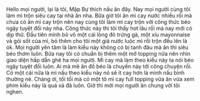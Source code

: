 Hello mọi người, lại là tôi, Mập Bự thích nấu ăn đây. Nay mọi người cùng tôi làm mì trộn siêu cay tại nhà ăn nha. Bữa giờ tôi ăn mì cay nước nhiều rồi mà chưa có ăn mì cay trộn nên nay cùng tôi làm mì cay trộn với công thức béo ngậy tuyệt đối này nha. Công thức này thì tôi thấy hot lâu rồi mà nay mới có dịp thử. Đầu tiên mình bỏ vô một cái lòng đỏ trứng gà, một xíu mayonnaise và gói sốt của mì, bỏ thêm cho tôi một giá nước luộc mì rồi trộn đều lên là ok. Mọi người yên tâm là làm kiểu này không có bị tanh đâu mà ăn thì siêu béo thơm luôn. Bữa nay tôi có chuẩn bị thêm một mớ topping nữa nên nhìn giao diện hấp dẫn ghê ha mọi người. Mì cay mà làm theo kiểu này ta nói béo ngậy tuyệt đối luôn. Ai mà mê ăn đồ béo là chuyến này tới công chuyện rồi. Có một cái nữa là mì nấu theo kiểu này nó sẽ ít cay hơn là mình nấu bình thường nè. Chàng ơi, tối tối mà có một tô mì cay full topping vừa ăn vừa xem phim kiểu này là quá xá đã luôn. Giờ thì mời mọi người ăn chung với tôi nghen.